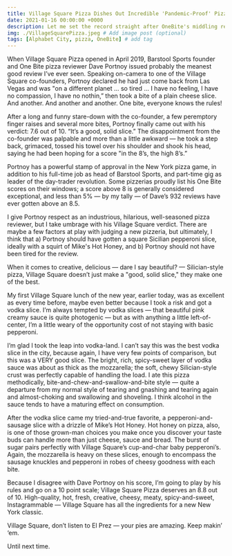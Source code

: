 ```yaml
---
title: Village Square Pizza Dishes Out Incredible 'Pandemic-Proof' Pizza Slices
date: 2021-01-16 00:00:00 +0000
description: Let me set the record straight after OneBite's middling review...
img: ./VillageSquarePizza.jpeg # Add image post (optional)
tags: [Alphabet City, pizza, OneBite] # add tag
---
```

When Village Square Pizza opened in April 2019, Barstool Sports founder and One Bite pizza reviewer Dave Portnoy issued probably the meanest good review I’ve ever seen. Speaking on-camera to one of the Village Square co-founders, Portnoy declared he had just come back from Las Vegas and was "on a different planet … so tired … I have no feeling, I have no compassion, I have no nothin,” then took a bite of a plain cheese slice. And another. And another and another. One bite, everyone knows the rules!

After a long and funny stare-down with the co-founder, a few peremptory finger raises and several more bites, Portnoy finally came out with his verdict: 7.6 out of 10. “It’s a good, solid slice.” The disappointment from the co-founder was palpable and more than a little awkward — he took a step back, grimaced, tossed his towel over his shoulder and shook his head, saying he had been hoping for a score "in the 8’s, the high 8’s.”

Portnoy has a powerful stamp of approval in the New York pizza game, in addition to his full-time job as head of Barstool Sports, and part-time gig as leader of the day-trader revolution. Some pizzerias proudly list his One Bite scores on their windows; a score above 8 is generally considered exceptional, and less than 5% — by my tally — of Dave’s 932 reviews have ever gotten above an 8.5.

I give Portnoy respect as an industrious, hilarious, well-seasoned pizza reviewer, but I take umbrage with his Village Square verdict. There are maybe a few factors at play with judging a new pizzeria, but ultimately, I think that a) Portnoy should have gotten a square Sicilian pepperoni slice, ideally with a squirt of Mike's Hot Honey, and b) Portnoy should not have been tired for the review.

When it comes to creative, delicious — dare I say beautiful? — Silician-style pizza, Village Square doesn’t just make a "good, solid slice," they make one of the best.

My first Village Square lunch of the new year, earlier today, was as excellent as every time before, maybe even better because I took a risk and got a vodka slice. I’m always tempted by vodka slices — that beautiful pink creamy sauce is quite photogenic — but as with anything a little left-of-center, I’m a little weary of the opportunity cost of not staying with basic pepperoni.

I’m glad I took the leap into vodka-land. I can’t say this was the best vodka slice in the city, because again, I have very few points of comparison, but this was a VERY good slice. The bright, rich, spicy-sweet layer of vodka sauce was about as thick as the mozzarella; the soft, chewy Silician-style crust was perfectly capable of handling the load. I ate this pizza methodically, bite-and-chew-and-swallow-and-bite style — quite a departure from my normal style of tearing and gnashing and tearing again and almost-choking and swallowing and shoveling. I think alcohol in the sauce tends to have a maturing effect on consumption.

After the vodka slice came my tried-and-true favorite, a pepperoni-and-sausage slice with a drizzle of Mike’s Hot Honey. Hot honey on pizza, also, is one of those grown-man choices you make once you discover your taste buds can handle more than just cheese, sauce and bread. The burst of sugar pairs perfectly with Village Square’s cup-and-char baby pepperoni’s. Again, the mozzarella is heavy on these slices, enough to encompass the sausage knuckles and pepperoni in robes of cheesy goodness with each bite.

Because I disagree with Dave Portnoy on his score, I’m going to play by his rules and go on a 10 point scale; Village Square Pizza deserves an 8.8 out of 10. High-quality, hot, fresh, creative, cheesy, meaty, spicy-and-sweet, Instagrammable — Village Square has all the ingredients for a new New York classic.

Village Square, don’t listen to El Prez — your pies are amazing. Keep makin’ ‘em.

Until next time.  